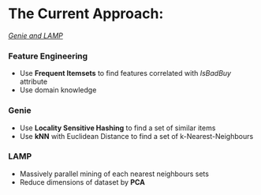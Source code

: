 # The Current Approach: 
[*Genie and LAMP*](http://www.comp.nus.edu.sg/~atung/gl/)

### Feature Engineering 
- Use **Frequent Itemsets** to find features correlated with *IsBadBuy* attribute
- Use domain knowledge 

### Genie
- Use **Locality Sensitive Hashing** to find a set of similar items 
- Use **kNN** with Euclidean Distance to find a set of k-Nearest-Neighbours

### LAMP
- Massively parallel mining of each nearest neighbours sets
- Reduce dimensions of dataset by **PCA**
